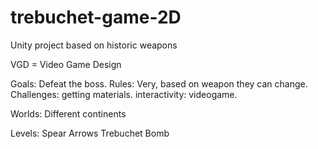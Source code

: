 # trebuchet-game-2D
Unity project based on historic weapons

VGD = Video Game Design


Goals: Defeat the boss. 
Rules: Very, based on weapon they can change.
Challenges: getting materials.
interactivity: videogame.

Worlds:
       Different continents
       

Levels: Spear
        Arrows
        Trebuchet
        Bomb
        
        
        
        
